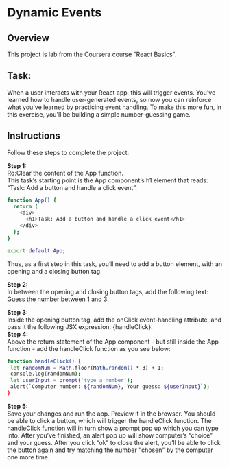 # Dynamic Events

## Overview

This project is lab from the Coursera course "React Basics".  

## Task:
When a user interacts with your React app, this will trigger events. You've learned how to handle user-generated events, so now you can reinforce what you've learned by practicing event handling. To make this more fun, in this exercise, you'll be building a simple number-guessing game.

## Instructions
Follow these steps to complete the project:

**Step 1:**  
Rq:Clear the content of the App function.  
 This task’s starting point is the App component’s h1 element that reads: “Task: Add a button and handle a click event”.

```bash
function App() {
  return (
    <div>
      <h1>Task: Add a button and handle a click event</h1>
    </div>
  );
}

export default App;
```
Thus, as a first step in this task, you’ll need to add a button element, with an opening and a closing button tag. 



**Step 2:**  
 In between the opening and closing button tags, add the following text: Guess the number between 1 and 3. 


**Step 3:**  
  Inside the opening button tag, add the onClick event-handling attribute, and pass it the following JSX expression: {handleClick}.   
**Step 4:**  
  Above the return statement of the App component - but still inside the App function - add the handleClick function as you see below: 
   ```bash
   function handleClick() { 
    let randomNum = Math.floor(Math.random() * 3) + 1;
    console.log(randomNum);
    let userInput = prompt('type a number'); 
    alert(`Computer number: ${randomNum}, Your guess: ${userInput}`);
  }
   ```
**Step 5:**  
  Save your changes and run the app. Preview it in the browser. You should be able to click a button, which will trigger the handleClick function. The handleClick function will in turn show a prompt pop up which you can type into. After you’ve finished, an alert pop up will show computer’s “choice” and your guess. After you click “ok” to close the alert, you’ll be able to click the button again and try matching the number "chosen" by the computer one more time.   
  
